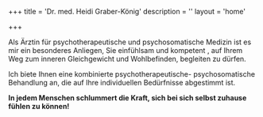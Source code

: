 +++
title = 'Dr. med. Heidi Graber-König'
description = ''
layout = 'home'

+++



Als Ärztin für psychotherapeutische und psychosomatische Medizin ist es mir ein besonderes Anliegen, Sie einfühlsam und kompetent , auf Ihrem Weg zum inneren Gleichgewicht und Wohlbefinden, begleiten zu dürfen. 

Ich biete Ihnen eine kombinierte psychotherapeutische- psychosomatische Behandlung an, die auf Ihre individuellen Bedürfnisse abgestimmt ist. 

**In jedem Menschen schlummert die Kraft, sich bei sich selbst zuhause fühlen zu können!** 

